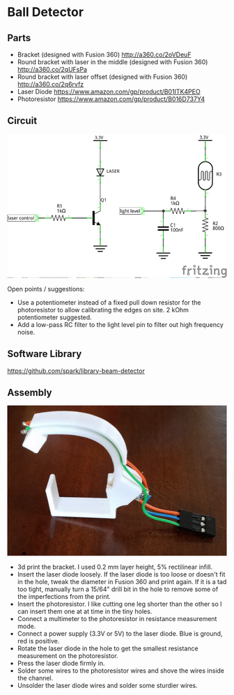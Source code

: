 # Ball Detector

## Parts

- Bracket (designed with Fusion 360) http://a360.co/2oVDeuF
- Round bracket with laser in the middle (designed with Fusion 360) http://a360.co/2qUFsPa		
- Round bracket with laser offset (designed with Fusion 360) http://a360.co/2q6rvfz
- Laser Diode https://www.amazon.com/gp/product/B01ITK4PEO
- Photoresistor https://www.amazon.com/gp/product/B016D737Y4

## Circuit

<img src="Circuit diagram_schem.png">

Open points / suggestions:
- Use a potentiometer instead of a fixed pull down resistor for the photoresistor to allow calibrating the edges on site. 2 kOhm potentiometer suggested.
- Add a low-pass RC filter to the light level pin to filter out high frequency noise.

## Software Library

https://github.com/spark/library-beam-detector

## Assembly

<img src="assembled.jpg">

- 3d print the bracket. I used 0.2 mm layer height, 5% rectilinear infill.
- Insert the laser diode loosely. If the laser diode is too loose or doesn't fit in the hole,
  tweak the diameter in Fusion 360 and print again. If it is a tad too
  tight, manually turn a 15/64" drill bit in the hole to remove some of
  the imperfections from the print.
- Insert the photoresistor. I like cutting one leg shorter than the
other so I can insert them one at at time in the tiny holes.
- Connect a multimeter to the photoresistor in resistance measurement mode.
- Connect a power supply (3.3V or 5V) to the laser diode. Blue is ground, red is positive.
- Rotate the laser diode in the hole to get the smallest resistance measurement on the photoresistor.
- Press the laser diode firmly in.
- Solder some wires to the photoresistor wires and shove the wires inside the channel.
- Unsolder the laser diode wires and solder some sturdier wires.
